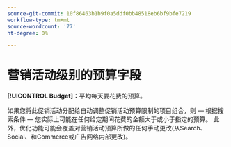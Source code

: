 ```yaml
---
source-git-commit: 10f86463b1b9f0a5ddf0bb48518eb6bf9bfe7219
workflow-type: tm+mt
source-wordcount: '77'
ht-degree: 0%

---
```

# 营销活动级别的预算字段

**[!UICONTROL Budget]：**&#x200B;平均每天要花费的预算。

如果您将此促销活动分配给自动调整促销活动预算限制的项目组合，则 — 根据搜索条件 — 您实际上可能在任何给定期间花费的金额大于或小于指定的预算。 此外，优化功能可能会覆盖对营销活动预算所做的任何手动更改(从Search、Social、和Commerce或广告网络内部更改)。

